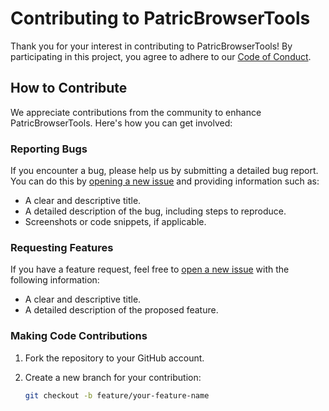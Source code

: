 # Contributing to PatricBrowserTools

Thank you for your interest in contributing to PatricBrowserTools! By participating in this project, you agree to adhere to our [Code of Conduct](CODE_OF_CONDUCT.md).

## How to Contribute

We appreciate contributions from the community to enhance PatricBrowserTools. Here's how you can get involved:

### Reporting Bugs

If you encounter a bug, please help us by submitting a detailed bug report. You can do this by [opening a new issue](https://github.com/aaaaaan/PatricBrowserTools/issues) and providing information such as:

- A clear and descriptive title.
- A detailed description of the bug, including steps to reproduce.
- Screenshots or code snippets, if applicable.

### Requesting Features

If you have a feature request, feel free to [open a new issue](https://github.com/M-Serajian/PatricBrowserTools#configuration) with the following information:

- A clear and descriptive title.
- A detailed description of the proposed feature.

### Making Code Contributions

1. Fork the repository to your GitHub account.
2. Create a new branch for your contribution:

   ```bash
   git checkout -b feature/your-feature-name
